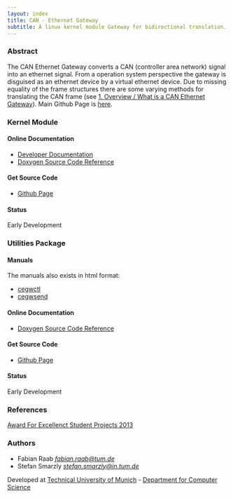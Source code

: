 ```yaml
---
layout: index
title: CAN - Ethernet Gateway
subtitle: A linux kernel module Gateway for bidirectional translation.
---
```


### Abstract

The CAN Ethernet Gateway converts a CAN (controller area network) signal into an ethernet signal. From a operation system perspective the gateway is disguised as an ethernet device by a virtual ethernet device. Due to missing equality of the frame structures there are some varying methods for translating the CAN frame (see [1. Overview / What is a CAN Ethernet Gateway](/module/doc/developer/#chap1 "1. Overview / What is a CAN Ethernet Gateway")). Main Github Page is [here](https://github.com/can-eth-gw "Main Github Page").

### Kernel Module

#### Online Documentation

  + [Developer Documentation](/module/doc/developer/ "Developer Documentation")
  + [Doxygen Source Code Reference](/module/doxygen/ "Doxygen Source Code Reference")
  
#### Get Source Code

  + [Github Page](https://github.com/can-eth-gw/can_eth_gw "Github Page")

#### Status

Early Development

### Utilities Package

#### Manuals

The manuals also exists in html format:

  +  [cegwctl](/man/cegwctl/ "cegwctl")
  +  [cegwsend](/man/cegwsend/ "cegwsend")
  
#### Online Documentation

  + [Doxygen Source Code Reference](/utils/doxygen/ "Doxygen Source Code Reference")
  
#### Get Source Code

  + [Github Page](https://github.com/can-eth-gw/can-eth-gw-utils "Github Page")

#### Status

Early Development

### References

[Award For Excellenct Student Projects 2013](http://www.in.tum.de/forschung/auszeichnungen/detail/newsarticle/preis-fuer-hervorragende-studierendenprojekte-verliehen-im-rahmen-des-absolventenfestes-2013.html)
  
### Authors

   + Fabian Raab _<fabian.raab@tum.de>_
   + Stefan Smarzly _<stefan.smarzly@in.tum.de>_

Developed at [Technical University of Munich](http://www.tum.edu "TUM") - [Department for Computer Science](http://www.cs.tum.edu "TUM Computer Science")
